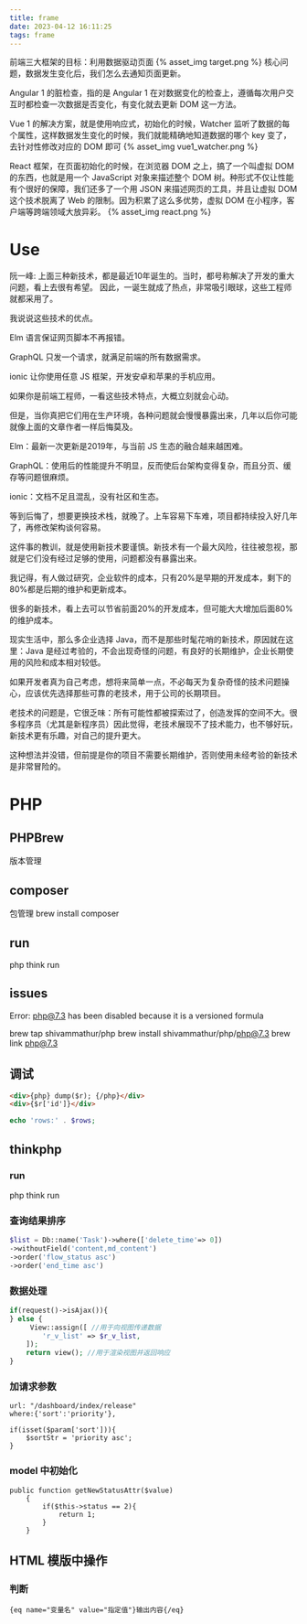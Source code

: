 ```yaml
---
title: frame
date: 2023-04-12 16:11:25
tags: frame
---
```

 
前端三大框架的目标：利用数据驱动页面
{% asset_img target.png %}
核心问题，数据发生变化后，我们怎么去通知页面更新。

Angular 1 的脏检查，指的是 Angular 1 在对数据变化的检查上，遵循每次用户交互时都检查一次数据是否变化，有变化就去更新 DOM 这一方法。

Vue 1 的解决方案，就是使用响应式，初始化的时候，Watcher 监听了数据的每个属性，这样数据发生变化的时候，我们就能精确地知道数据的哪个 key 变了，去针对性修改对应的 DOM 即可
{% asset_img vue1_watcher.png %}

React 框架，在页面初始化的时候，在浏览器 DOM 之上，搞了一个叫虚拟 DOM 的东西，也就是用一个 JavaScript 对象来描述整个 DOM 树。种形式不仅让性能有个很好的保障，我们还多了一个用 JSON 来描述网页的工具，并且让虚拟 DOM 这个技术脱离了 Web 的限制。因为积累了这么多优势，虚拟 DOM 在小程序，客户端等跨端领域大放异彩。
{% asset_img react.png %}

# Use
阮一峰:
上面三种新技术，都是最近10年诞生的。当时，都号称解决了开发的重大问题，看上去很有希望。 因此，一诞生就成了热点，非常吸引眼球，这些工程师就都采用了。

我说说这些技术的优点。

Elm 语言保证网页脚本不再报错。

GraphQL 只发一个请求，就满足前端的所有数据需求。

ionic 让你使用任意 JS 框架，开发安卓和苹果的手机应用。

如果你是前端工程师，一看这些技术特点，大概立刻就会心动。

但是，当你真把它们用在生产环境，各种问题就会慢慢暴露出来，几年以后你可能就像上面的文章作者一样后悔莫及。

Elm：最新一次更新是2019年，与当前 JS 生态的融合越来越困难。

GraphQL：使用后的性能提升不明显，反而使后台架构变得复杂，而且分页、缓存等问题很麻烦。

ionic：文档不足且混乱，没有社区和生态。

等到后悔了，想要更换技术栈，就晚了。上车容易下车难，项目都持续投入好几年了，再修改架构谈何容易。

这件事的教训，就是使用新技术要谨慎。新技术有一个最大风险，往往被忽视，那就是它们没有经过足够的使用，问题都没有暴露出来。

我记得，有人做过研究，企业软件的成本，只有20%是早期的开发成本，剩下的80%都是后期的维护和更新成本。

很多的新技术，看上去可以节省前面20%的开发成本，但可能大大增加后面80%的维护成本。

现实生活中，那么多企业选择 Java，而不是那些时髦花哨的新技术，原因就在这里：Java 是经过考验的，不会出现奇怪的问题，有良好的长期维护，企业长期使用的风险和成本相对较低。

如果开发者真为自己考虑，想将来简单一点，不必每天为复杂奇怪的技术问题操心，应该优先选择那些可靠的老技术，用于公司的长期项目。

老技术的问题是，它很乏味：所有可能性都被探索过了，创造发挥的空间不大。很多程序员（尤其是新程序员）因此觉得，老技术展现不了技术能力，也不够好玩，新技术更有乐趣，对自己的提升更大。

这种想法并没错，但前提是你的项目不需要长期维护，否则使用未经考验的新技术是非常冒险的。


# PHP
## PHPBrew
版本管理
## composer
包管理
brew install composer
## run
php think run
## issues
Error: php@7.3 has been disabled because it is a versioned formula

brew tap shivammathur/php
brew install shivammathur/php/php@7.3
brew link php@7.3

## 调试
```html
<div>{php} dump($r); {/php}</div>
<div>{$r['id']}</div>
```
```php
echo 'rows:' . $rows;
```

## thinkphp
### run
php think run
### 查询结果排序
```php
$list = Db::name('Task')->where(['delete_time'=> 0])
->withoutField('content,md_content')
->order('flow_status asc')
->order('end_time asc')
```

### 数据处理
```php
if(request()->isAjax()){
} else {
     View::assign([ //用于向视图传递数据
        'r_v_list' => $r_v_list,
    ]);
    return view(); //用于渲染视图并返回响应
}
```

### 加请求参数
```
url: "/dashboard/index/release"
where:{'sort':'priority'},

if(isset($param['sort'])){
    $sortStr = 'priority asc';
}
```

### model 中初始化
```
public function getNewStatusAttr($value)
    {
        if($this->status == 2){
            return 1;
        }
    }
```

## HTML 模版中操作
### 判断
```
{eq name="变量名" value="指定值"}输出内容{/eq}
```